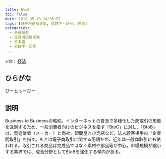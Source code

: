 ```yaml
---
title: BtoB
toc: false
date: 2018-05-18 14:35:52
tags: [证券用语解说集, 英数字・記号, 経済]
categories:
  - 金融服务
  - 证券用语解说集
  - 日本語
  - 英数字・記号
---
```


`分類：` [経済](/tags/経済/)

## ひらがな

びーとぅーびー

## 説明

Business to Businessの略称。インターネットの普及で多様化した商取引の形態を区別するため、一般消費者向けのビジネスを指す「BtoC」に対し、「BtoB」は、製造業者（メーカー）と商社、卸問屋と小売店など、法人顧客相手の「企業間取引」を指す。もとは電子商取引に関する用語だが、近年は一般商取引にも使われる。取引される商品は完成品ではなく素材や部品等が中心。市場規模が縮小する業界では、成長分野としてBtoBを強化する傾向がある。
